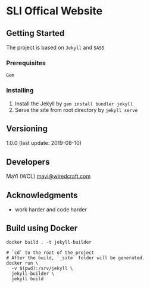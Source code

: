 # SLI Offical Website


## Getting Started

The project is based on `Jekyll` and `SASS`

### Prerequisites

```
Gem
```

### Installing

1. Install the Jekyll by `gem install bundler jekyll`
2. Serve the site from root directory by `jekyll serve`

## Versioning

1.0.0 (last update: 2019-08-10)

## Developers

MaYi (WCL) <mayi@wiredcraft.com>

## Acknowledgments

* work harder and code harder

## Build using Docker
```
docker build . -t jekyll-builder

# `cd` to the root of the project
# After the build, `_site` folder will be generated.
docker run \
  -v $(pwd):/srv/jekyll \
  jekyll-builder \
  jekyll build
```
